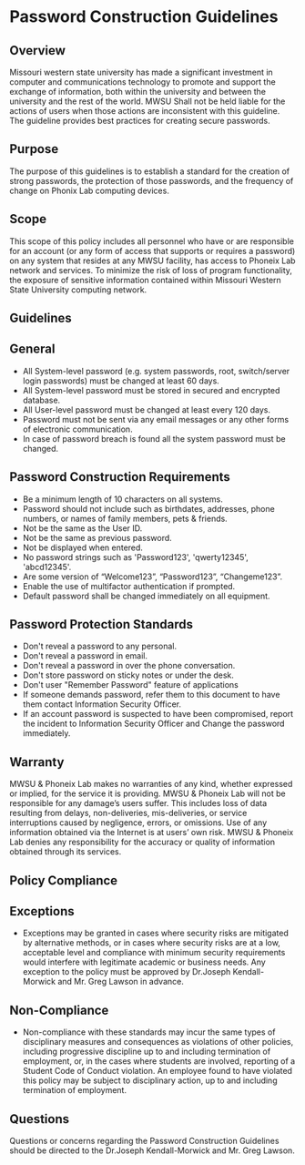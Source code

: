 # Password Construction Guidelines

## Overview
Missouri western state university has made a significant investment in computer and communications technology to promote and support the exchange of information, both within the university and between the university and the rest of the world. MWSU Shall not be held liable for the actions of users when those actions are inconsistent with this guideline. The guideline provides best practices for creating secure passwords. 
## Purpose
The purpose of this guidelines is to establish a standard for the creation of strong passwords, the protection of those passwords, and the frequency of change on Phonix Lab computing devices. 
## Scope
This scope of this policy includes all personnel who have or are responsible for an account (or any form of access that supports or requires a password) on any system that resides at any MWSU facility, has access to Phoneix Lab network and services. To minimize the risk of loss of program functionality, the exposure of sensitive information contained within Missouri Western State University computing network.

## Guidelines 

## General
* All System-level password (e.g. system passwords, root, switch/server login passwords) must be changed at least 60 days.
* All System-level password must be stored in secured and encrypted database.
* All User-level password must be changed at least every 120 days. 
* Password must not be sent via any email messages or any other forms of electronic communication. 
* In case of password breach is found all the system password must be changed. 

## Password Construction Requirements 
* Be a minimum length of 10 characters on all systems. 
* Password should not include such as birthdates, addresses, phone numbers, or names of family members, pets & friends.
* Not be the same as the User ID.
* Not be the same as previous password. 
* Not be displayed when entered. 
* No password strings such as 'Password123', 'qwerty12345', 'abcd12345'.
* Are some version of “Welcome123”, “Password123”, “Changeme123”.
* Enable the use of multifactor authentication if prompted. 
* Default password shall be changed immediately on all equipment. 

## Password Protection Standards
* Don't reveal a password to any personal.
* Don't reveal a password in email.
* Don't reveal a password in over the phone conversation. 
* Don't store password on sticky notes or under the desk.
* Don't user "Remember Password" feature of applications 
* If someone demands password, refer them to this document to have them contact Information Security Officer. 
* If an account password is suspected to have been compromised, report the incident to Information Security Officer and Change the password immediately. 

## Warranty
MWSU & Phoneix Lab makes no warranties of any kind, whether expressed or implied, for the service it is providing. MWSU & Phoneix Lab will not be responsible for any damage’s users suffer. This includes loss of data resulting from delays, non-deliveries, mis-deliveries, or service interruptions caused by negligence, errors, or omissions. Use of any information obtained via the Internet is at users’ own risk. MWSU & Phoneix Lab denies any responsibility for the accuracy or quality of information obtained through its services.

## Policy Compliance

## Exceptions
* Exceptions may be granted in cases where security risks are mitigated by alternative methods, or in cases where security risks are at a low, acceptable level and compliance with minimum security requirements would interfere with legitimate academic or business needs. Any exception to the policy must be approved by Dr.Joseph Kendall-Morwick and Mr. Greg Lawson in advance.

## Non-Compliance
* Non-compliance with these standards may incur the same types of disciplinary measures and consequences as violations of other policies, including progressive discipline up to and including termination of employment, or, in the cases where students are involved, reporting of a Student Code of Conduct violation.  An employee found to have violated this policy may be subject to disciplinary action, up to and including termination of employment.

## Questions
Questions or concerns regarding the Password Construction Guidelines should be directed to the Dr.Joseph Kendall-Morwick and Mr. Greg Lawson.





